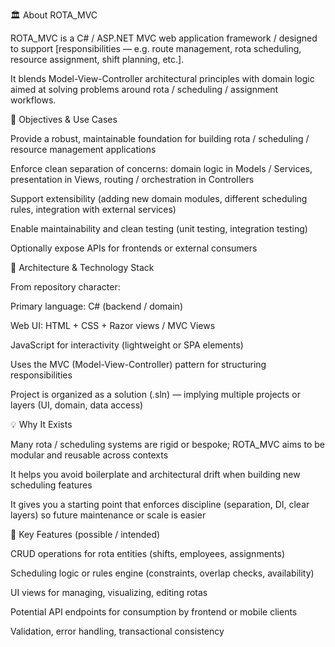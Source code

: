 🏛 About ROTA_MVC

ROTA_MVC is a C# / ASP.NET MVC web application framework / designed to support [responsibilities — e.g. route management, rota scheduling, resource assignment, shift planning, etc.].

It blends Model-View-Controller architectural principles with domain logic aimed at solving problems around rota / scheduling / assignment workflows.

🎯 Objectives & Use Cases

Provide a robust, maintainable foundation for building rota / scheduling / resource management applications

Enforce clean separation of concerns: domain logic in Models / Services, presentation in Views, routing / orchestration in Controllers

Support extensibility (adding new domain modules, different scheduling rules, integration with external services)

Enable maintainability and clean testing (unit testing, integration testing)

Optionally expose APIs for frontends or external consumers

🧱 Architecture & Technology Stack

From repository character:

Primary language: C# (backend / domain)

Web UI: HTML + CSS + Razor views / MVC Views

JavaScript for interactivity (lightweight or SPA elements)

Uses the MVC (Model-View-Controller) pattern for structuring responsibilities

Project is organized as a solution (.sln) — implying multiple projects or layers (UI, domain, data access)

💡 Why It Exists

Many rota / scheduling systems are rigid or bespoke; ROTA_MVC aims to be modular and reusable across contexts

It helps you avoid boilerplate and architectural drift when building new scheduling features

It gives you a starting point that enforces discipline (separation, DI, clear layers) so future maintenance or scale is easier

🚀 Key Features (possible / intended)

CRUD operations for rota entities (shifts, employees, assignments)

Scheduling logic or rules engine (constraints, overlap checks, availability)

UI views for managing, visualizing, editing rotas

Potential API endpoints for consumption by frontend or mobile clients

Validation, error handling, transactional consistency
